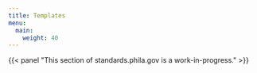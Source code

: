 ```yaml
---
title: Templates
menu:
  main:
    weight: 40
---
```

{{< panel "This section of standards.phila.gov is a work-in-progress." >}}

